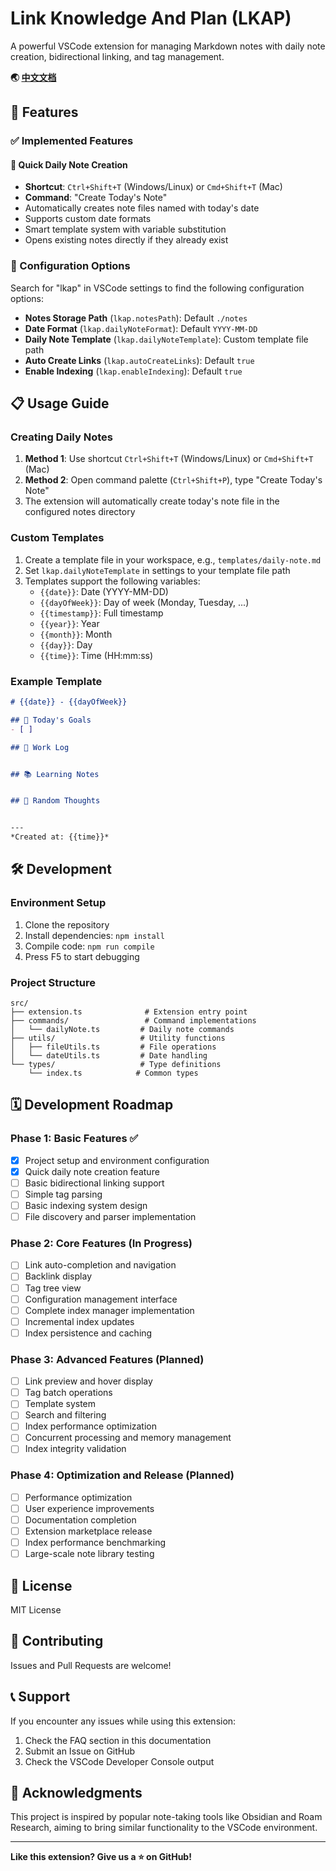 # Link Knowledge And Plan (LKAP)

A powerful VSCode extension for managing Markdown notes with daily note creation, bidirectional linking, and tag management.

**🌏 [中文文档](./README-CN.md)**

## 🚀 Features

### ✅ Implemented Features

#### 📝 Quick Daily Note Creation
- **Shortcut**: `Ctrl+Shift+T` (Windows/Linux) or `Cmd+Shift+T` (Mac)
- **Command**: "Create Today's Note"
- Automatically creates note files named with today's date
- Supports custom date formats
- Smart template system with variable substitution
- Opens existing notes directly if they already exist

### 🔧 Configuration Options

Search for "lkap" in VSCode settings to find the following configuration options:

- **Notes Storage Path** (`lkap.notesPath`): Default `./notes`
- **Date Format** (`lkap.dailyNoteFormat`): Default `YYYY-MM-DD`
- **Daily Note Template** (`lkap.dailyNoteTemplate`): Custom template file path
- **Auto Create Links** (`lkap.autoCreateLinks`): Default `true`
- **Enable Indexing** (`lkap.enableIndexing`): Default `true`

## 📋 Usage Guide

### Creating Daily Notes

1. **Method 1**: Use shortcut `Ctrl+Shift+T` (Windows/Linux) or `Cmd+Shift+T` (Mac)
2. **Method 2**: Open command palette (`Ctrl+Shift+P`), type "Create Today's Note"
3. The extension will automatically create today's note file in the configured notes directory

### Custom Templates

1. Create a template file in your workspace, e.g., `templates/daily-note.md`
2. Set `lkap.dailyNoteTemplate` in settings to your template file path
3. Templates support the following variables:
   - `{{date}}`: Date (YYYY-MM-DD)
   - `{{dayOfWeek}}`: Day of week (Monday, Tuesday, ...)
   - `{{timestamp}}`: Full timestamp
   - `{{year}}`: Year
   - `{{month}}`: Month
   - `{{day}}`: Day
   - `{{time}}`: Time (HH:mm:ss)

### Example Template

```markdown
# {{date}} - {{dayOfWeek}}

## 🎯 Today's Goals
- [ ] 

## 📝 Work Log


## 📚 Learning Notes


## 💭 Random Thoughts


---
*Created at: {{time}}*
```

## 🛠️ Development

### Environment Setup

1. Clone the repository
2. Install dependencies: `npm install`
3. Compile code: `npm run compile`
4. Press F5 to start debugging

### Project Structure

```
src/
├── extension.ts              # Extension entry point
├── commands/                 # Command implementations
│   └── dailyNote.ts         # Daily note commands
├── utils/                   # Utility functions
│   ├── fileUtils.ts         # File operations
│   └── dateUtils.ts         # Date handling
└── types/                   # Type definitions
    └── index.ts            # Common types
```

## 🗓️ Development Roadmap

### Phase 1: Basic Features ✅
- [x] Project setup and environment configuration
- [x] Quick daily note creation feature
- [ ] Basic bidirectional linking support
- [ ] Simple tag parsing
- [ ] Basic indexing system design
- [ ] File discovery and parser implementation

### Phase 2: Core Features (In Progress)
- [ ] Link auto-completion and navigation
- [ ] Backlink display
- [ ] Tag tree view
- [ ] Configuration management interface
- [ ] Complete index manager implementation
- [ ] Incremental index updates
- [ ] Index persistence and caching

### Phase 3: Advanced Features (Planned)
- [ ] Link preview and hover display
- [ ] Tag batch operations
- [ ] Template system
- [ ] Search and filtering
- [ ] Index performance optimization
- [ ] Concurrent processing and memory management
- [ ] Index integrity validation

### Phase 4: Optimization and Release (Planned)
- [ ] Performance optimization
- [ ] User experience improvements
- [ ] Documentation completion
- [ ] Extension marketplace release
- [ ] Index performance benchmarking
- [ ] Large-scale note library testing

## 📄 License

MIT License

## 🤝 Contributing

Issues and Pull Requests are welcome!

## 📞 Support

If you encounter any issues while using this extension:
1. Check the FAQ section in this documentation
2. Submit an Issue on GitHub
3. Check the VSCode Developer Console output

## 🌟 Acknowledgments

This project is inspired by popular note-taking tools like Obsidian and Roam Research, aiming to bring similar functionality to the VSCode environment.

---

**Like this extension? Give us a ⭐ on GitHub!** 